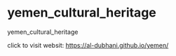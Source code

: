 # yemen_cultural_heritage
yemen_cultural_heritage


click to visit websit: https://al-dubhani.github.io/yemen/
